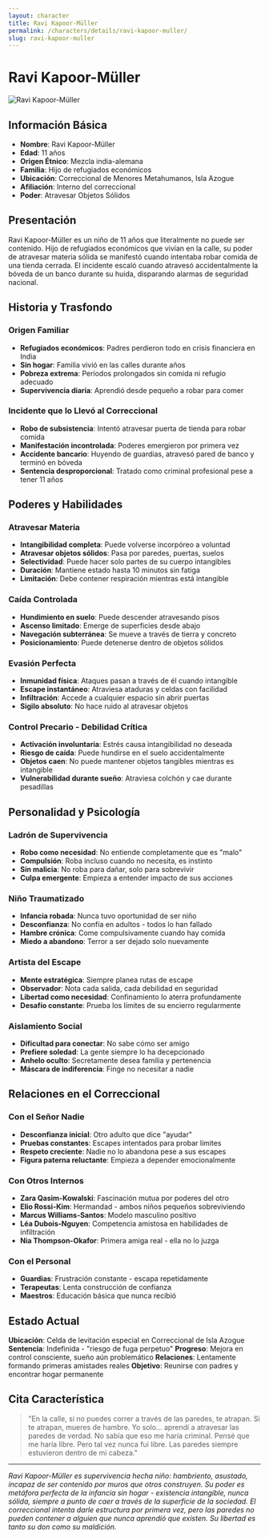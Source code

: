 ```yaml
---
layout: character
title: Ravi Kapoor-Müller
permalink: /characters/details/ravi-kapoor-muller/
slug: ravi-kapoor-muller
---
```


# Ravi Kapoor-Müller

<div class="character-photo">
  <img src="{{ site.baseurl }}/assets/img/characters/Ravi_Kapoor-Muller.png" alt="Ravi Kapoor-Müller" />
</div>

## Información Básica
- **Nombre**: Ravi Kapoor-Müller
- **Edad**: 11 años
- **Origen Étnico**: Mezcla india-alemana
- **Familia**: Hijo de refugiados económicos
- **Ubicación**: Correccional de Menores Metahumanos, Isla Azogue
- **Afiliación**: Interno del correccional
- **Poder**: Atravesar Objetos Sólidos

## Presentación
Ravi Kapoor-Müller es un niño de 11 años que literalmente no puede ser contenido. Hijo de refugiados económicos que vivían en la calle, su poder de atravesar materia sólida se manifestó cuando intentaba robar comida de una tienda cerrada. El incidente escaló cuando atravesó accidentalmente la bóveda de un banco durante su huida, disparando alarmas de seguridad nacional.

## Historia y Trasfondo

### **Origen Familiar**
- **Refugiados económicos**: Padres perdieron todo en crisis financiera en India
- **Sin hogar**: Familia vivió en las calles durante años
- **Pobreza extrema**: Períodos prolongados sin comida ni refugio adecuado
- **Supervivencia diaria**: Aprendió desde pequeño a robar para comer

### **Incidente que lo Llevó al Correccional**
- **Robo de subsistencia**: Intentó atravesar puerta de tienda para robar comida
- **Manifestación incontrolada**: Poderes emergieron por primera vez
- **Accidente bancario**: Huyendo de guardias, atravesó pared de banco y terminó en bóveda
- **Sentencia desproporcional**: Tratado como criminal profesional pese a tener 11 años

## Poderes y Habilidades

### **Atravesar Materia**
- **Intangibilidad completa**: Puede volverse incorpóreo a voluntad
- **Atravesar objetos sólidos**: Pasa por paredes, puertas, suelos
- **Selectividad**: Puede hacer solo partes de su cuerpo intangibles
- **Duración**: Mantiene estado hasta 10 minutos sin fatiga
- **Limitación**: Debe contener respiración mientras está intangible

### **Caída Controlada**
- **Hundimiento en suelo**: Puede descender atravesando pisos
- **Ascenso limitado**: Emerge de superficies desde abajo
- **Navegación subterránea**: Se mueve a través de tierra y concreto
- **Posicionamiento**: Puede detenerse dentro de objetos sólidos

### **Evasión Perfecta**
- **Inmunidad física**: Ataques pasan a través de él cuando intangible
- **Escape instantáneo**: Atraviesa ataduras y celdas con facilidad
- **Infiltración**: Accede a cualquier espacio sin abrir puertas
- **Sigilo absoluto**: No hace ruido al atravesar objetos

### **Control Precario - Debilidad Crítica**
- **Activación involuntaria**: Estrés causa intangibilidad no deseada
- **Riesgo de caída**: Puede hundirse en el suelo accidentalmente
- **Objetos caen**: No puede mantener objetos tangibles mientras es intangible
- **Vulnerabilidad durante sueño**: Atraviesa colchón y cae durante pesadillas

## Personalidad y Psicología

### **Ladrón de Supervivencia**
- **Robo como necesidad**: No entiende completamente que es "malo"
- **Compulsión**: Roba incluso cuando no necesita, es instinto
- **Sin malicia**: No roba para dañar, solo para sobrevivir
- **Culpa emergente**: Empieza a entender impacto de sus acciones

### **Niño Traumatizado**
- **Infancia robada**: Nunca tuvo oportunidad de ser niño
- **Desconfianza**: No confía en adultos - todos lo han fallado
- **Hambre crónica**: Come compulsivamente cuando hay comida
- **Miedo a abandono**: Terror a ser dejado solo nuevamente

### **Artista del Escape**
- **Mente estratégica**: Siempre planea rutas de escape
- **Observador**: Nota cada salida, cada debilidad en seguridad
- **Libertad como necesidad**: Confinamiento lo aterra profundamente
- **Desafío constante**: Prueba los límites de su encierro regularmente

### **Aislamiento Social**
- **Dificultad para conectar**: No sabe cómo ser amigo
- **Prefiere soledad**: La gente siempre lo ha decepcionado
- **Anhelo oculto**: Secretamente desea familia y pertenencia
- **Máscara de indiferencia**: Finge no necesitar a nadie

## Relaciones en el Correccional

### **Con el Señor Nadie**
- **Desconfianza inicial**: Otro adulto que dice "ayudar"
- **Pruebas constantes**: Escapes intentados para probar límites
- **Respeto creciente**: Nadie no lo abandona pese a sus escapes
- **Figura paterna reluctante**: Empieza a depender emocionalmente

### **Con Otros Internos**
- **Zara Qasim-Kowalski**: Fascinación mutua por poderes del otro
- **Elio Rossi-Kim**: Hermandad - ambos niños pequeños sobreviviendo
- **Marcus Williams-Santos**: Modelo masculino positivo
- **Léa Dubois-Nguyen**: Competencia amistosa en habilidades de infiltración
- **Nia Thompson-Okafor**: Primera amiga real - ella no lo juzga

### **Con el Personal**
- **Guardias**: Frustración constante - escapa repetidamente
- **Terapeutas**: Lenta construcción de confianza
- **Maestros**: Educación básica que nunca recibió

## Estado Actual

**Ubicación**: Celda de levitación especial en Correccional de Isla Azogue
**Sentencia**: Indefinida - "riesgo de fuga perpetuo"
**Progreso**: Mejora en control consciente, sueño aún problemático
**Relaciones**: Lentamente formando primeras amistades reales
**Objetivo**: Reunirse con padres y encontrar hogar permanente

## Cita Característica

> "En la calle, si no puedes correr a través de las paredes, te atrapan. Si te atrapan, mueres de hambre. Yo solo... aprendí a atravesar las paredes de verdad. No sabía que eso me haría criminal. Pensé que me haría libre. Pero tal vez nunca fui libre. Las paredes siempre estuvieron dentro de mi cabeza."

---

*Ravi Kapoor-Müller es supervivencia hecha niño: hambriento, asustado, incapaz de ser contenido por muros que otros construyen. Su poder es metáfora perfecta de la infancia sin hogar - existencia intangible, nunca sólida, siempre a punto de caer a través de la superficie de la sociedad. El correccional intenta darle estructura por primera vez, pero las paredes no pueden contener a alguien que nunca aprendió que existen. Su libertad es tanto su don como su maldición.*
